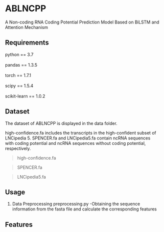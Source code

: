 # ABLNCPP
A Non-coding RNA Coding Potential Prediction Model Based on BiLSTM and Attention Mechanism
## Requirements
python == 3.7 <br> <br>
pandas == 1.3.5 <br> <br>
torch == 1.7.1 <br> <br>
scipy == 1.5.4 <br> <br>
scikit-learn == 1.0.2
## Dataset
The dataset of ABLNCPP is displayed in the data folder. 

high-confidence.fa includes the transcripts in the high-confident subset of LNCipedia 5. SPENCER.fa and LNCipedia5.fa contain ncRNA sequences with coding potential and ncRNA sequences without coding potential, respectively. 

>high-confidence.fa

>SPENCER.fa

>LNCipedia5.fa
## Usage
1. Data Preprocessing
preprocessing.py    -Obtaining the sequence information from the fasta file and calculate the corresponding features
## Features
